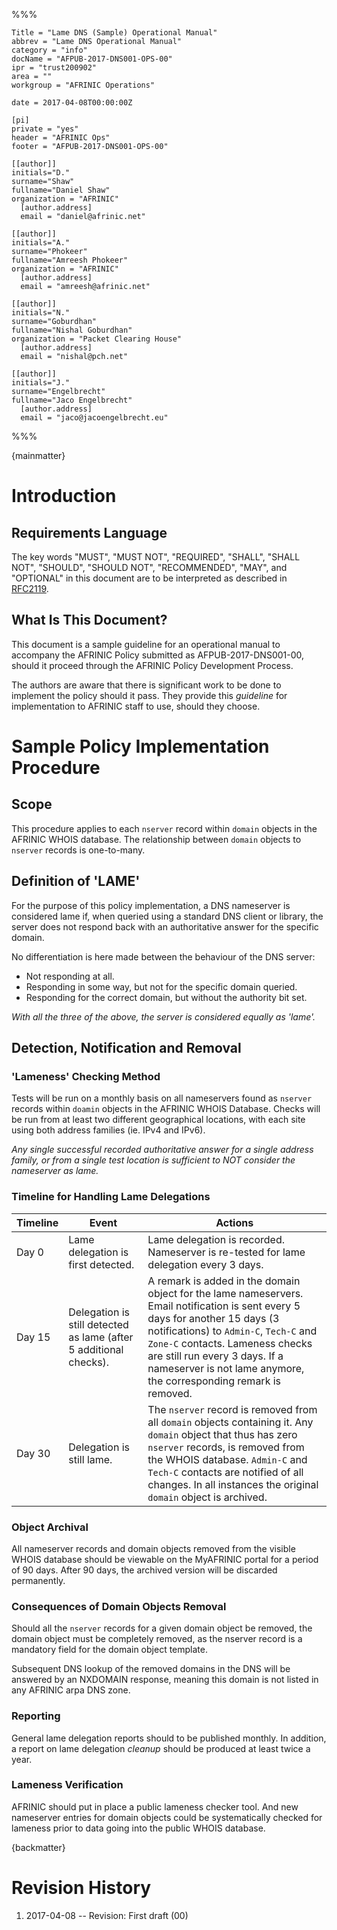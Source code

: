 %%%

    Title = "Lame DNS (Sample) Operational Manual"
    abbrev = "Lame DNS Operational Manual"
    category = "info"
    docName = "AFPUB-2017-DNS001-OPS-00"
    ipr = "trust200902"
    area = ""
    workgroup = "AFRINIC Operations"
    
    date = 2017-04-08T00:00:00Z

    [pi]
    private = "yes"
    header = "AFRINIC Ops"
    footer = "AFPUB-2017-DNS001-OPS-00"
    
    [[author]]
    initials="D."
    surname="Shaw"
    fullname="Daniel Shaw"
    organization = "AFRINIC"
      [author.address]
      email = "daniel@afrinic.net"

    [[author]]
    initials="A."
    surname="Phokeer"
    fullname="Amreesh Phokeer"
    organization = "AFRINIC"
      [author.address]
      email = "amreesh@afrinic.net"

    [[author]]
    initials="N."
    surname="Goburdhan"
    fullname="Nishal Goburdhan"
    organization = "Packet Clearing House"
      [author.address]
      email = "nishal@pch.net"

    [[author]]
    initials="J."
    surname="Engelbrecht"
    fullname="Jaco Engelbrecht"
      [author.address]
      email = "jaco@jacoengelbrecht.eu"
%%%

{mainmatter}


# Introduction

## Requirements Language

The key words "MUST", "MUST NOT", "REQUIRED", "SHALL", "SHALL NOT", "SHOULD", "SHOULD NOT", "RECOMMENDED", "MAY", and "OPTIONAL" in this document are to be interpreted as described in [RFC2119](https://www.rfc-editor.org/rfc/rfc2119.txt).

## What Is This Document?

This document is a sample guideline for an operational manual to accompany the AFRINIC Policy submitted as AFPUB-2017-DNS001-00, should it proceed through the AFRINIC Policy Development Process.

The authors are aware that there is significant work to be done to implement the policy should it pass. They provide this *guideline* for implementation to AFRINIC staff to use, should they choose.

# Sample Policy Implementation Procedure

## Scope

This procedure applies to each `nserver` record within `domain` objects in the AFRINIC WHOIS database. The relationship between `domain` objects to `nserver` records is one-to-many.

## Definition of 'LAME'

For the purpose of this policy implementation, a DNS nameserver is considered lame if, when queried using a standard DNS client or library, the server does not respond back with an authoritative answer for the specific domain.

No differentiation is here made between the behaviour of the DNS server:

* Not responding at all.
* Responding in some way, but not for the specific domain queried.
* Responding for the correct domain, but without the authority bit set.

*With all the three of the above, the server is considered equally as 'lame'.*

## Detection, Notification and Removal

### 'Lameness' Checking Method

Tests will be run on a monthly basis on all nameservers found as `nserver` records within `doamin` objects in the AFRINIC WHOIS Database. Checks will be run from at least two different geographical locations, with each site using both address families (ie. IPv4 and IPv6).

*Any single successful recorded authoritative answer for a single address family, or from a single test location is sufficient to NOT consider the nameserver as lame.*

### Timeline for Handling Lame Delegations

 Timeline    | Event    | Actions   |
-------------|----------|-----------|
 Day 0       | Lame delegation is first detected.  | Lame delegation is recorded. Nameserver is re-tested for lame delegation every 3 days.
 Day 15      | Delegation is still detected as lame (after 5 additional checks).  | A remark is added in the domain object for the lame nameservers. Email notification is sent every 5 days for another 15 days (3 notifications) to `Admin-C`, `Tech-C` and `Zone-C` contacts. Lameness checks are still run every 3 days. If a nameserver is not lame anymore, the corresponding remark is removed. |
 Day 30      | Delegation is still lame.  | The `nserver` record is removed from all `domain` objects containing it. Any `domain` object that thus has zero `nserver` records, is removed from the WHOIS database. `Admin-C` and `Tech-C` contacts are notified of all changes. In all instances the original `domain` object is archived.  |

### Object Archival

All nameserver records and domain objects removed from the visible WHOIS database should be viewable on the MyAFRINIC portal for a period of 90 days. After 90 days, the archived version will be discarded permanently.

### Consequences of Domain Objects Removal

Should all the `nserver` records for a given domain object be removed, the domain object must be completely removed, as the nserver record is a mandatory field for the domain object template.

Subsequent DNS lookup of the removed domains in the DNS will be answered by an NXDOMAIN response, meaning this domain is not listed in any AFRINIC arpa DNS zone.

### Reporting

General lame delegation reports should to be published monthly. In addition, a report on lame delegation *cleanup* should be produced at least twice a year.

### Lameness Verification

AFRINIC should put in place a public lameness checker tool. And new nameserver entries for domain objects could be systematically checked for lameness prior to data going into the public WHOIS database.


{backmatter}

# Revision History

 1. 2017-04-08 -- Revision: First draft (00)

